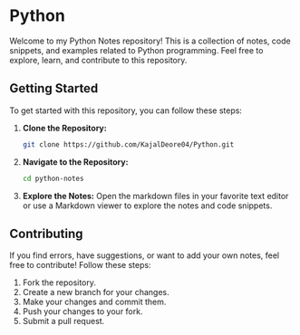 # Python
Welcome to my Python Notes repository! This is a collection of notes, code snippets, and examples related to Python programming. Feel free to explore, learn, and contribute to this repository.


## Getting Started

To get started with this repository, you can follow these steps:

1. **Clone the Repository:**
   ```bash
   git clone https://github.com/KajalDeore04/Python.git
   ```

2. **Navigate to the Repository:**
   ```bash
   cd python-notes
   ```

3. **Explore the Notes:**
   Open the markdown files in your favorite text editor or use a Markdown viewer to explore the notes and code snippets.

## Contributing

If you find errors, have suggestions, or want to add your own notes, feel free to contribute! Follow these steps:

1. Fork the repository.
2. Create a new branch for your changes.
3. Make your changes and commit them.
4. Push your changes to your fork.
5. Submit a pull request.



